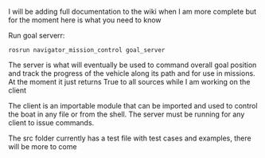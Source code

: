 I will be adding full documentation to the wiki when I am more complete but for the moment here is what you need to know

Run goal serverr:

    rosrun navigator_mission_control goal_server

The server is what will eventually be used to command overall goal position and track the progress of the vehicle along its path and for use in missions.
At the moment it just returns True to all sources while I am working on the client

The client is an importable module that can be imported and used to control the boat in any file or from the shell. The server must be running for any client to issue commands. 

The src folder currently has a test file with test cases and examples, there will be more to come